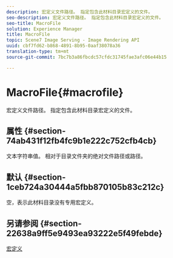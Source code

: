 ```yaml
---
description: 宏定义文件路径。 指定包含此材料目录宏定义的文件。
seo-description: 宏定义文件路径。 指定包含此材料目录宏定义的文件。
seo-title: MacroFile
solution: Experience Manager
title: MacroFile
topic: Scene7 Image Serving - Image Rendering API
uuid: cbf7fd62-b868-4891-8b95-0aaf38078a36
translation-type: tm+mt
source-git-commit: 7bc7b3a86fbcdc57cfdc31745fae3afc06e44b15

---
```



# MacroFile{#macrofile}

宏定义文件路径。 指定包含此材料目录宏定义的文件。

## 属性 {#section-74ab431f12fb4fc9b1e222c752cfb4cb}

文本字符串值。 相对于目录文件夹的绝对文件路径或路径。

## 默认 {#section-1ceb724a30444a5fbb870105b83c212c}

空，表示此材料目录没有专用宏定义。

## 另请参阅 {#section-22638a9ff5e9493ea93222e5f49febde}

[宏定义](../../../../../ir-api/material-cat/image-rendering-api-ref/c-ir-material-catalog/c-ir-macro-definition-reference/c-ir-macro-definition-reference.md#concept-477b77fa187147bfa55fa67134d4a453)
